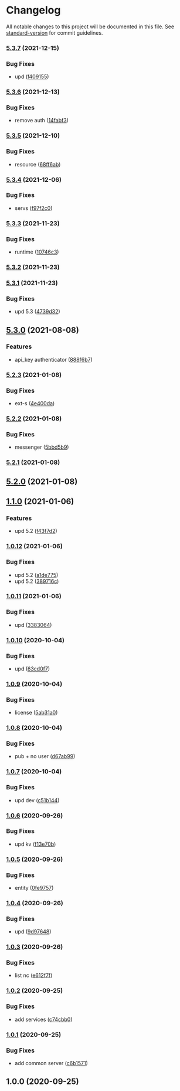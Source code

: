 # Changelog

All notable changes to this project will be documented in this file. See [standard-version](https://github.com/conventional-changelog/standard-version) for commit guidelines.

### [5.3.7](https://github.com/freedomsex/server-bundle/compare/5.3.6...5.3.7) (2021-12-15)


### Bug Fixes

* upd ([f409155](https://github.com/freedomsex/server-bundle/commit/f409155ef9d84f3c6c0fe5ffb849eed78684dd20))

### [5.3.6](https://github.com/freedomsex/server-bundle/compare/5.3.5...5.3.6) (2021-12-13)


### Bug Fixes

* remove auth ([14fabf3](https://github.com/freedomsex/server-bundle/commit/14fabf3dece657dd3e7b176d351fdc932ef1fa4a))

### [5.3.5](https://github.com/freedomsex/server-bundle/compare/5.3.4...5.3.5) (2021-12-10)


### Bug Fixes

* resource ([68ff6ab](https://github.com/freedomsex/server-bundle/commit/68ff6abd3a056f6cca6b97d8851b5e109e818d12))

### [5.3.4](https://github.com/freedomsex/server-bundle/compare/5.3.3...5.3.4) (2021-12-06)


### Bug Fixes

* servs ([f97f2c0](https://github.com/freedomsex/server-bundle/commit/f97f2c0d1c7f2861f2a941b531c41dcb5ab4dc62))

### [5.3.3](https://github.com/freedomsex/server-bundle/compare/5.3.2...5.3.3) (2021-11-23)


### Bug Fixes

* runtime ([10746c3](https://github.com/freedomsex/server-bundle/commit/10746c39d18d944d1fa49b03fbeeb9d595ca0b34))

### [5.3.2](https://github.com/freedomsex/server-bundle/compare/5.3.1...5.3.2) (2021-11-23)

### [5.3.1](https://github.com/freedomsex/server-bundle/compare/v5.3.0...v5.3.1) (2021-11-23)


### Bug Fixes

* upd 5.3 ([4739d32](https://github.com/freedomsex/server-bundle/commit/4739d32b827751720a8e21d4116809ec2bba72c2))

## [5.3.0](https://github.com/freedomsex/server-bundle/compare/v5.2.3...v5.3.0) (2021-08-08)


### Features

* api_key authenticator ([888f6b7](https://github.com/freedomsex/server-bundle/commit/888f6b7a0f4c7c96d23d6baea3398c2068882265))

### [5.2.3](https://github.com/freedomsex/server-bundle/compare/v5.2.2...v5.2.3) (2021-01-08)


### Bug Fixes

* ext-s ([4e400da](https://github.com/freedomsex/server-bundle/commit/4e400da86b43cd1bb35db70d7af438d2f44064c1))

### [5.2.2](https://github.com/freedomsex/server-bundle/compare/v5.2.1...v5.2.2) (2021-01-08)


### Bug Fixes

* messenger ([5bbd5b9](https://github.com/freedomsex/server-bundle/commit/5bbd5b98629ba9c1be2af0d79ed88e9e53e95adf))

### [5.2.1](https://github.com/freedomsex/server-bundle/compare/v5.2.0...v5.2.1) (2021-01-08)

## [5.2.0](https://github.com/freedomsex/server-bundle/compare/v1.1.0...v5.2.0) (2021-01-08)

## [1.1.0](https://github.com/freedomsex/server-bundle/compare/v1.0.12...v1.1.0) (2021-01-06)


### Features

* upd 5.2 ([f43f7d2](https://github.com/freedomsex/server-bundle/commit/f43f7d234ecf612506cd97d63f593c9503579f83))

### [1.0.12](https://github.com/freedomsex/server-bundle/compare/v1.0.11...v1.0.12) (2021-01-06)


### Bug Fixes

* upd 5.2 ([a1de775](https://github.com/freedomsex/server-bundle/commit/a1de77531df95519fd26a17bca66d50424e4bb35))
* upd 5.2 ([389716c](https://github.com/freedomsex/server-bundle/commit/389716c3ce298545448fbf5fad362c325326f69c))

### [1.0.11](https://github.com/freedomsex/server-bundle/compare/v1.0.10...v1.0.11) (2021-01-06)


### Bug Fixes

* upd ([3383064](https://github.com/freedomsex/server-bundle/commit/3383064d95091a76b66b2c080f130fe35116cfac))

### [1.0.10](https://github.com/freedomsex/server-bundle/compare/v1.0.9...v1.0.10) (2020-10-04)


### Bug Fixes

* upd ([63cd0f7](https://github.com/freedomsex/server-bundle/commit/63cd0f757bb4df600fda3f9a3fa88c8dde75304d))

### [1.0.9](https://github.com/freedomsex/server-bundle/compare/v1.0.8...v1.0.9) (2020-10-04)


### Bug Fixes

* license ([5ab31a0](https://github.com/freedomsex/server-bundle/commit/5ab31a0e206a36a45cd29921bba4b922af4cc135))

### [1.0.8](https://github.com/freedomsex/server-bundle/compare/v1.0.7...v1.0.8) (2020-10-04)


### Bug Fixes

* pub + no user ([d67ab99](https://github.com/freedomsex/server-bundle/commit/d67ab998294c60b8bd5c7ee3e7133ded5e422a53))

### [1.0.7](https://github.com/freedomsex/server-bundle/compare/v1.0.6...v1.0.7) (2020-10-04)


### Bug Fixes

* upd dev ([c51b144](https://github.com/freedomsex/server-bundle/commit/c51b144668bf93829b3e5efc65d4e247da8034e4))

### [1.0.6](https://github.com/freedomsex/server-bundle/compare/v1.0.5...v1.0.6) (2020-09-26)


### Bug Fixes

* upd kv ([f13e70b](https://github.com/freedomsex/server-bundle/commit/f13e70b511c553ab357daa3ae3d9520501f536a3))

### [1.0.5](https://github.com/freedomsex/server-bundle/compare/v1.0.4...v1.0.5) (2020-09-26)


### Bug Fixes

* entity ([0fe9757](https://github.com/freedomsex/server-bundle/commit/0fe9757ee10bd65f50acd28244a3da2a77478515))

### [1.0.4](https://github.com/freedomsex/server-bundle/compare/v1.0.3...v1.0.4) (2020-09-26)


### Bug Fixes

* upd ([9d97648](https://github.com/freedomsex/server-bundle/commit/9d97648ac31516f7fbf1de427334244d95bcf1d0))

### [1.0.3](https://github.com/freedomsex/server-bundle/compare/v1.0.2...v1.0.3) (2020-09-26)


### Bug Fixes

* list nc ([e612f7f](https://github.com/freedomsex/server-bundle/commit/e612f7f69d1ec14bc3f1544bcbfc724862b8a815))

### [1.0.2](https://github.com/freedomsex/server-bundle/compare/v1.0.1...v1.0.2) (2020-09-25)


### Bug Fixes

* add services ([c74cbb0](https://github.com/freedomsex/server-bundle/commit/c74cbb093e1ea4a210f5d8674b5d307328d794ee))

### [1.0.1](https://github.com/freedomsex/server-bundle/compare/v1.0.0...v1.0.1) (2020-09-25)


### Bug Fixes

* add common server ([c6b1571](https://github.com/freedomsex/server-bundle/commit/c6b1571b52af4ac0b9e928901fdb4a6d40d8c187))

## 1.0.0 (2020-09-25)
